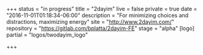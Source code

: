 +++
status = "in progress"
title = "2dayim"
live = false
private = true
date = "2016-11-01T01:18:34-06:00"
description = "For minimizing choices and distractions, maximizing energy"
site = "http://www.2dayim.com/"
repository = "https://gitlab.com/bplatta/2dayim-FE"
stage = "alpha"
[logo]
partial = "logos/twodayim_logo"

+++

